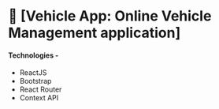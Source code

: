 # 🚀 [Vehicle App: Online Vehicle Management application]


#### Technologies -

-   ReactJS
-   Bootstrap
-   React Router
-   Context API
